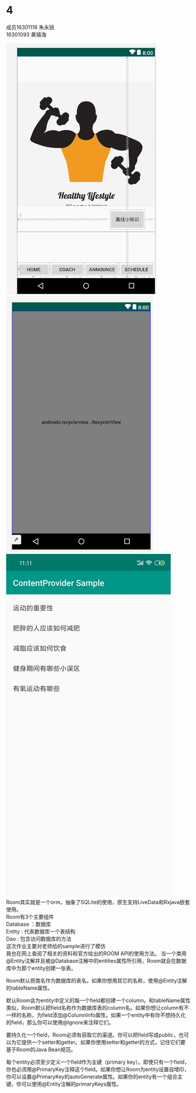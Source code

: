 # 4  
成员16301116 朱永锐  
    16301093 黄镇海
  
![Image text](https://github.com/16301116/4/blob/master/1.png)  
![Image text](https://github.com/16301116/4/blob/master/2.png)  
![Image text](https://github.com/16301116/4/blob/master/3.jpg)  
Room其实就是一个orm，抽象了SQLite的使用，原生支持LiveData和Rxjava嵌套使用。  
Room有3个主要组件  
Database ：数据库  
Entity : 代表数据库一个表结构  
Dao : 包含访问数据库的方法  
这次作业主要对老师给的sample进行了模仿  
我也在网上查阅了相关的资料和官方给出的ROOM API的使用方法。
当一个类用@Entity注解并且被@Database注解中的entities属性所引用，Room就会在数据库中为那个entity创建一张表。  

Room默认把类名作为数据库的表名。如果你想用其它的名称，使用@Entity注解的tableName属性。  

默认Room会为entity中定义的每一个field都创建一个column。和tableName属性类似，Room默认把field名称作为数据库表的column名。如果你想让column有不一样的名称，为field添加@ColumnInfo属性。如果一个entity中有你不想持久化的field，那么你可以使用@Ignore来注释它们。  

要持久化一个field，Room必须有获取它的渠道。你可以把field写成public，也可以为它提供一个setter和getter。如果你使用setter和getter的方式，记住它们要基于Room的Java Bean规范。  

每个entity必须至少定义一个field作为主键（primary key）。即使只有一个field，你也必须用@PrimaryKey注释这个field。如果你想让Room为entity设置自增ID，你可以设置@PrimaryKey的autoGenerate属性。如果你的entity有一个组合主键，你可以使用@Entity注解的primaryKeys属性。  
